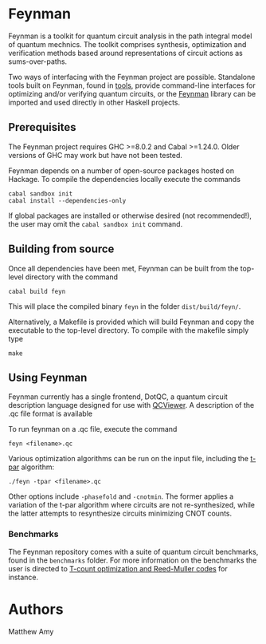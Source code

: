 # Feynman

Feynman is a toolkit for quantum circuit analysis in the path integral
model of quantum mechnics. The toolkit comprises synthesis, 
optimization and verification methods based around representations of 
circuit actions as sums-over-paths.

Two ways of interfacing with the Feynman project are possible. Standalone
tools built on Feynman, found in [tools](https://github.com/meamy/feynman/tree/master/tools), 
provide command-line interfaces for optimizing and/or verifying
quantum circuits, or the [Feynman](https://github.com/meamy/feynman/tree/master/src/Feynman) 
library can be imported and used directly in other Haskell projects.


## Prerequisites

The Feynman project requires GHC >=8.0.2 and Cabal >=1.24.0. Older versions of
GHC may work but have not been tested.

Feynman depends on a number of open-source packages hosted on Hackage. To
compile the dependencies locally execute the commands

```
cabal sandbox init
cabal install --dependencies-only
```

If global packages are installed or otherwise desired (not recommended!), the
user may omit the `cabal sandbox init` command.

## Building from source

Once all dependencies have been met, Feynman can be built from the top-level
directory with the command

```
cabal build feyn
```

This will place the compiled binary `feyn` in the folder `dist/build/feyn/`.

Alternatively, a Makefile is provided which will build Feynman and copy the
executable to the top-level directory. To compile with the makefile simply type

```
make
```

## Using Feynman

Feynman currently has a single frontend, DotQC, a quantum circuit description
language designed for use with [QCViewer](https://github.com/aparent/QCViewer/). 
A description of the .qc file format is available

To run feynman on a .qc file, execute the command

```
feyn <filename>.qc
```

Various optimization algorithms can be run on the input file, including the
[t-par](https://arxiv.org/abs/1303.2042) algorithm:

```
./feyn -tpar <filename>.qc
```

Other options include `-phasefold` and `-cnotmin`. The former applies a
variation of the t-par algorithm where circuits are not re-synthesized, while
the latter attempts to resynthesize circuits minimizing CNOT counts.

### Benchmarks

The Feynman repository comes with a suite of quantum circuit benchmarks, found
in the `benchmarks` folder. For more information on the benchmarks the user is
directed to [T-count optimization and Reed-Muller
codes](https://arxiv.org/abs/1601.07363) for instance.

# Authors

Matthew Amy
